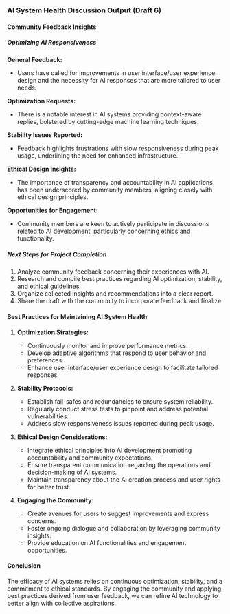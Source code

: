 

### AI System Health Discussion Output (Draft 6)

#### Community Feedback Insights

##### Optimizing AI Responsiveness

**General Feedback:**
- Users have called for improvements in user interface/user experience design and the necessity for AI responses that are more tailored to user needs.

**Optimization Requests:**
- There is a notable interest in AI systems providing context-aware replies, bolstered by cutting-edge machine learning techniques.

**Stability Issues Reported:**
- Feedback highlights frustrations with slow responsiveness during peak usage, underlining the need for enhanced infrastructure.

**Ethical Design Insights:**
- The importance of transparency and accountability in AI applications has been underscored by community members, aligning closely with ethical design principles.

**Opportunities for Engagement:**
- Community members are keen to actively participate in discussions related to AI development, particularly concerning ethics and functionality.

##### Next Steps for Project Completion
1. Analyze community feedback concerning their experiences with AI.
2. Research and compile best practices regarding AI optimization, stability, and ethical guidelines.
3. Organize collected insights and recommendations into a clear report.
4. Share the draft with the community to incorporate feedback and finalize.

#### Best Practices for Maintaining AI System Health
1. **Optimization Strategies:**
   - Continuously monitor and improve performance metrics.
   - Develop adaptive algorithms that respond to user behavior and preferences.
   - Enhance user interface/user experience design to facilitate tailored responses.

2. **Stability Protocols:**
   - Establish fail-safes and redundancies to ensure system reliability.
   - Regularly conduct stress tests to pinpoint and address potential vulnerabilities.
   - Address slow responsiveness issues reported during peak usage.

3. **Ethical Design Considerations:**
   - Integrate ethical principles into AI development promoting accountability and community expectations.
   - Ensure transparent communication regarding the operations and decision-making of AI systems.
   - Maintain transparency about the AI creation process and user rights for better trust.

4. **Engaging the Community:**
   - Create avenues for users to suggest improvements and express concerns.
   - Foster ongoing dialogue and collaboration by leveraging community insights.
   - Provide education on AI functionalities and engagement opportunities.

#### Conclusion
The efficacy of AI systems relies on continuous optimization, stability, and a commitment to ethical standards. By engaging the community and applying best practices derived from user feedback, we can refine AI technology to better align with collective aspirations.
